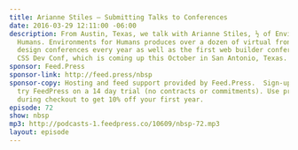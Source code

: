 ```yaml
---
title: Arianne Stiles — Submitting Talks to Conferences
date: 2016-03-29 12:11:00 -06:00
description: From Austin, Texas, we talk with Arianne Stiles, ½ of Environments for
  Humans. Environments for Humans produces over a dozen of virtual front-end and UX
  design conferences every year as well as the first web builder conference for CSS,
  CSS Dev Conf, which is coming up this October in San Antonio, Texas.
sponsor: Feed.Press
sponsor-link: http://feed.press/nbsp
sponsor-copy: Hosting and feed support provided by Feed.Press.  Sign-up today and
  try FeedPress on a 14 day trial (no contracts or commitments). Use promo code *nbsp*
  during checkout to get 10% off your first year.
episode: 72
show: nbsp
mp3: http://podcasts-1.feedpress.co/10609/nbsp-72.mp3
layout: episode
---
```


